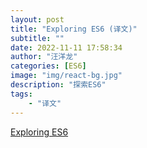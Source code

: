 ```yaml
---
layout: post
title: "Exploring ES6 (译文)"
subtitle: ""
date: 2022-11-11 17:58:34
author: "汪洋龙"
categories: [ES6]
image: "img/react-bg.jpg"
description: "探索ES6"
tags: 
    - "译文"
---
```



[Exploring ES6](https://exploringjs.com/es6/index.html)